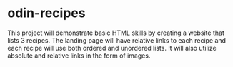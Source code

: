 # odin-recipes

This project will demonstrate basic HTML skills by creating a website that lists 3 recipes. The landing page will have relative links to each recipe and each recipe will use both ordered and unordered lists. It will also utilize absolute and relative links in the form of images.